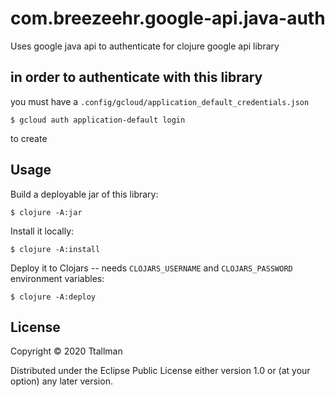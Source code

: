 # com.breezeehr.google-api.java-auth

Uses google java api to authenticate for clojure google api library

## in order to authenticate with this library

you must have a `.config/gcloud/application_default_credentials.json`

    $ gcloud auth application-default login
	
to create


## Usage

Build a deployable jar of this library:

    $ clojure -A:jar

Install it locally:

    $ clojure -A:install

Deploy it to Clojars -- needs `CLOJARS_USERNAME` and `CLOJARS_PASSWORD` environment variables:

    $ clojure -A:deploy

## License

Copyright © 2020 Ttallman

Distributed under the Eclipse Public License either version 1.0 or (at
your option) any later version.
